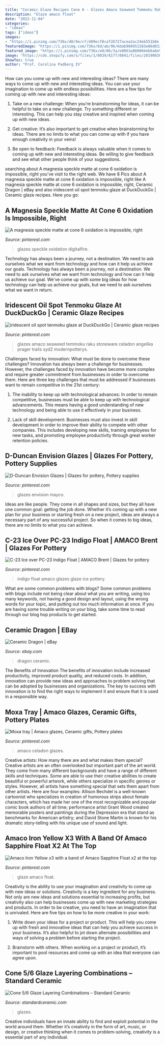 ```yaml
---
title: "Ceramic Glaze Recipes Cone 6 - Glazes Amaco Seaweed Temmoku Raku Stoneware Celadon Angelika Prager Trails Syd2 Modernpotterys"
description: "Glaze amaco float"
date: "2022-11-04"
categories:
- "ideas"
tags: ["ideas"]
images:
- "https://i.pinimg.com/736x/d0/9e/cf/d09ecf8caf26727acea2ac24eb551b8e.jpg"
featuredImage: "https://i.pinimg.com/736x/6d/ab/96/6dab960951583e06d0320d8aa8dd10f4.jpg"
featured_image: "https://i.pinimg.com/736x/e0/06/3a/e0063a860004eb6a6e9f24547791e5b2.jpg"
image: "https://cdn.shopify.com/s/files/1/0039/8177/0841/files/20190830_093328_1024x1024.jpg?v=1567172441"
ShowToc: true
author: "Prof. Carolina Padberg IV"
---
```



How can you come up with new and interesting ideas?
There are many ways to come up with new and interesting ideas. You can use your imagination to come up with endless possibilities. Here are a few tips for coming up with new and interesting ideas:
1. Take on a new challenge: When you’re brainstorming for ideas, it can be helpful to take on a new challenge. Try something different or interesting. This can help you stay creative and inspired when coming up with new ideas.

2. Get creative: It’s also important to get creative when brainstorming for ideas. There are no limits to what you can come up with if you have enough creativity in your veins!

3. Be open to feedback: Feedback is always valuable when it comes to coming up with new and interesting ideas. Be willing to give feedback and see what other people think of your suggestions.

	

		
searching about A magnesia speckle matte at cone 6 oxidation is impossible, right you've visit to the right web. We have 8 Pics about A magnesia speckle matte at cone 6 oxidation is impossible, right like A magnesia speckle matte at cone 6 oxidation is impossible, right, Ceramic Dragon | eBay and also iridescent oil spot tenmoku glaze at DuckDuckGo | Ceramic glaze recipes. Here you go:
		
    
## A Magnesia Speckle Matte At Cone 6 Oxidation Is Impossible, Right

<img loading=lazy src="https://i.pinimg.com/736x/6d/ab/96/6dab960951583e06d0320d8aa8dd10f4.jpg" onerror="this.onerror=null;this.src='https://tse4.mm.bing.net/th?id=OIP.g5TSyYD3u0yJB5QsS24W6wHaG5&amp;pid=15.1';" alt="A magnesia speckle matte at cone 6 oxidation is impossible, right">

_Source: pinterest.com_

>glazes speckle oxidation digitalfire. 

	

Technology has always been a journey, not a destination. We need to ask ourselves what we want from technology and how can it help us achieve our goals.
Technology has always been a journey, not a destination. We need to ask ourselves what we want from technology and how can it help us achieve our goal. We've come up with some big ideas for how technology can help us achieve our goals, but we need to ask ourselves what we want in return.

    
## Iridescent Oil Spot Tenmoku Glaze At DuckDuckGo | Ceramic Glaze Recipes

<img loading=lazy src="https://i.pinimg.com/originals/ac/6c/35/ac6c35f6f55e7ed84232e6da787323cc.jpg" onerror="this.onerror=null;this.src='https://tse3.mm.bing.net/th?id=OIP.Q_7wOMf6ewxKt438xFngIgHaGN&amp;pid=15.1';" alt="iridescent oil spot tenmoku glaze at DuckDuckGo | Ceramic glaze recipes">

_Source: pinterest.com_

>glazes amaco seaweed temmoku raku stoneware celadon angelika prager trails syd2 modernpotterys. 

	

Challenges faced by innovation: What must be done to overcome these challenges?
Innovation has always been a challenge for businesses. However, the challenges faced by innovation have become more complex and require greater commitment from businesses in order to overcome them. Here are three key challenges that must be addressed if businesses want to remain competitive in the 21st century:
1. The inability to keep up with technological advances: In order to remain competitive, businesses must be able to keep up with technological advancements. This means having a good understanding of new technology and being able to use it effectively in your business.

2. Lack of skill development: Businesses must also invest in skill development in order to improve their ability to compete with other companies. This includes developing new skills, training employees for new tasks, and promoting employee productivity through great worker retention policies.


    
## D-Duncan Envision Glazes | Glazes For Pottery, Pottery Supplies

<img loading=lazy src="https://i.pinimg.com/736x/77/20/e4/7720e4da3277e24eb3bd60b650f2f1ca--duncan-glaze.jpg" onerror="this.onerror=null;this.src='https://tse3.mm.bing.net/th?id=OIP.5j4brjC5i6ulajInKo8XYQHaSO&amp;pid=15.1';" alt="D-Duncan Envision Glazes | Glazes for pottery, Pottery supplies">

_Source: pinterest.com_

>glazes envision mayco. 

	

Ideas are like people. They come in all shapes and sizes, but they all have one common goal: getting the job done. Whether it’s coming up with a new plan for your business or starting fresh on a new project, ideas are always a necessary part of any successful project. So when it comes to big ideas, there are no limits to what you can achieve.

    
## C-23 Ice Over PC-23 Indigo Float | AMACO Brent | Glazes For Pottery

<img loading=lazy src="https://i.pinimg.com/736x/e0/06/3a/e0063a860004eb6a6e9f24547791e5b2.jpg" onerror="this.onerror=null;this.src='https://tse4.mm.bing.net/th?id=OIP.zYXBFyT_qgOgRxple2CyPQHaJQ&amp;pid=15.1';" alt="C-23 Ice over PC-23 Indigo Float | AMACO Brent | Glazes for pottery">

_Source: pinterest.com_

>indigo float amaco glazes glaze ice pottery. 

	

What are some common problems with blogs?
Some common problems with blogs include not being clear about what you are writing, using too many keywords, not having a good design and layout, using the wrong words for your topic, and putting out too much information at once. If you are having some trouble writing on your blog, take some time to read through our blog hop products to get started.

    
## Ceramic Dragon | EBay

<img loading=lazy src="http://i.ebayimg.com/00/s/NDk5WDM3NA==/z/HBYAAMXQ74JTVixE/$_3.JPG?set_id=2" onerror="this.onerror=null;this.src='https://tse3.mm.bing.net/th?id=OIP.xbzUaXLBNUMawuJi3HVMHAAAAA&amp;pid=15.1';" alt="Ceramic Dragon | eBay">

_Source: ebay.com_

>dragon ceramic. 

	

The Benefits of Innovation
The benefits of innovation include increased productivity, improved product quality, and reduced costs. In addition, innovation can provide new ideas and approaches to problem solving that can be adopted by businesses and organizations. The key to success with innovation is to find the right ways to implement it and ensure that it is used in a responsible way.

    
## Moxa Tray | Amaco Glazes, Ceramic Gifts, Pottery Plates

<img loading=lazy src="https://i.pinimg.com/736x/d0/9e/cf/d09ecf8caf26727acea2ac24eb551b8e.jpg" onerror="this.onerror=null;this.src='https://tse4.mm.bing.net/th?id=OIP.xmV_RJbOQgqGRhMbQTnLzwHaJ3&amp;pid=15.1';" alt="Moxa tray | Amaco glazes, Ceramic gifts, Pottery plates">

_Source: pinterest.com_

>amaco celadon glazes. 

	

Creative artists: How many there are and what makes them special?
Creative artists are an often overlooked but important part of the art world. They come from many different backgrounds and have a range of different skills and techniques. Some are able to use their creative abilities to create beautiful or powerful artwork, while others specialize in specific genres or styles. However, all artists have something special that sets them apart from other artists. Here are four examples: 
Allison Bechdel is a well-known cartoonist who specializes in creation of humorous strips about female characters, which has made her one of the most recognizable and popular comic book authors of all time; performance artist Grant Wood created memorable posters and paintings during the Depression era that stand as benchmarks for American artistry; and David Stone Martin is known for his dramatic story-telling with his unique use of sound and light.

    
## Amaco Iron Yellow X3 With A Band Of Amaco Sapphire Float X2 At The Top

<img loading=lazy src="https://i.pinimg.com/originals/1e/50/5f/1e505fec8256968a93e53f9a73af0c64.jpg" onerror="this.onerror=null;this.src='https://tse1.mm.bing.net/th?id=OIP.Tb5ceVCSv1I2aqm4bMLBuAHaFj&amp;pid=15.1';" alt="Amaco Iron Yellow x3 with a band of Amaco Sapphire Float x2 at the top">

_Source: pinterest.com_

>glaze amaco float. 

	

Creativity is the ability to use your imagination and creativity to come up with new ideas or solutions.
Creativity is a key ingredient for any business. Not only are new ideas and solutions essential to increasing profits, but creativity also can help businesses come up with new marketing strategies and products. In order to be creative, you need to have an imagination that is unrivaled. Here are five tips on how to be more creative in your work: 
1. Write down your ideas for a project or product. This will help you come up with fresh and innovative ideas that can help you achieve success in your business. It’s also helpful to jot down alternate possibilities and ways of solving a problem before starting the project. 

2. Brainstorm with others. When working on a project or product, it’s important to pool resources and come up with an idea that everyone can agree upon.

    
## Cone 5/6 Glaze Layering Combinations – Standard Ceramic

<img loading=lazy src="https://cdn.shopify.com/s/files/1/0039/8177/0841/files/20190830_093328_1024x1024.jpg?v=1567172441" onerror="this.onerror=null;this.src='https://tse2.mm.bing.net/th?id=OIP.1XeabgkSeOXApIq_lhHTtgHaEK&amp;pid=15.1';" alt="Cone 5/6 Glaze Layering Combinations – Standard Ceramic">

_Source: standardceramic.com_

>glazes. 

	

Creative individuals have an innate ability to find and exploit potential in the world around them. Whether it’s creativity in the form of art, music, or design, or creative thinking when it comes to problem-solving, creativity is a essential part of any individual.

